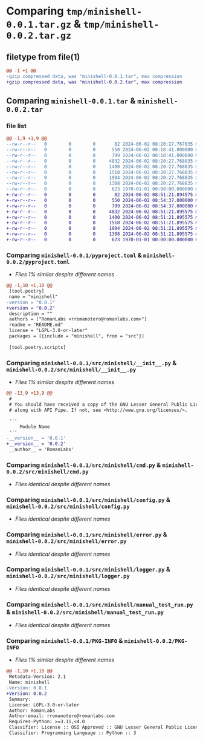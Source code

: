 # Comparing `tmp/minishell-0.0.1.tar.gz` & `tmp/minishell-0.0.2.tar.gz`

## filetype from file(1)

```diff
@@ -1 +1 @@
-gzip compressed data, was "minishell-0.0.1.tar", max compression
+gzip compressed data, was "minishell-0.0.2.tar", max compression
```

## Comparing `minishell-0.0.1.tar` & `minishell-0.0.2.tar`

### file list

```diff
@@ -1,9 +1,9 @@
--rw-r--r--   0        0        0       82 2024-06-02 08:20:27.767835 minishell-0.0.1/README.md
--rw-r--r--   0        0        0      550 2024-06-02 08:18:41.000000 minishell-0.0.1/pyproject.toml
--rw-r--r--   0        0        0      799 2024-06-02 08:18:41.000000 minishell-0.0.1/src/minishell/__init__.py
--rw-r--r--   0        0        0     4832 2024-06-02 08:20:27.768835 minishell-0.0.1/src/minishell/cmd.py
--rw-r--r--   0        0        0     1400 2024-06-02 08:20:27.768835 minishell-0.0.1/src/minishell/config.py
--rw-r--r--   0        0        0     1518 2024-06-02 08:20:27.768835 minishell-0.0.1/src/minishell/error.py
--rw-r--r--   0        0        0     1994 2024-06-02 08:20:27.768835 minishell-0.0.1/src/minishell/logger.py
--rw-r--r--   0        0        0     1308 2024-06-02 08:20:27.768835 minishell-0.0.1/src/minishell/manual_test_run.py
--rw-r--r--   0        0        0      623 1970-01-01 00:00:00.000000 minishell-0.0.1/PKG-INFO
+-rw-r--r--   0        0        0       82 2024-06-02 08:51:21.894575 minishell-0.0.2/README.md
+-rw-r--r--   0        0        0      550 2024-06-02 08:54:37.000000 minishell-0.0.2/pyproject.toml
+-rw-r--r--   0        0        0      799 2024-06-02 08:54:37.000000 minishell-0.0.2/src/minishell/__init__.py
+-rw-r--r--   0        0        0     4832 2024-06-02 08:51:21.895575 minishell-0.0.2/src/minishell/cmd.py
+-rw-r--r--   0        0        0     1400 2024-06-02 08:51:21.895575 minishell-0.0.2/src/minishell/config.py
+-rw-r--r--   0        0        0     1518 2024-06-02 08:51:21.895575 minishell-0.0.2/src/minishell/error.py
+-rw-r--r--   0        0        0     1994 2024-06-02 08:51:21.895575 minishell-0.0.2/src/minishell/logger.py
+-rw-r--r--   0        0        0     1308 2024-06-02 08:51:21.895575 minishell-0.0.2/src/minishell/manual_test_run.py
+-rw-r--r--   0        0        0      623 1970-01-01 00:00:00.000000 minishell-0.0.2/PKG-INFO
```

### Comparing `minishell-0.0.1/pyproject.toml` & `minishell-0.0.2/pyproject.toml`

 * *Files 1% similar despite different names*

```diff
@@ -1,10 +1,10 @@
 [tool.poetry]
 name = "minishell"
-version = "0.0.1"
+version = "0.0.2"
 description = ""
 authors = ["RomanLabs <rromanotero@romanlabs.com>"]
 readme = "README.md"
 license = "LGPL-3.0-or-later"
 packages = [{include = "minishell", from = "src"}]
 
 [tool.poetry.scripts]
```

### Comparing `minishell-0.0.1/src/minishell/__init__.py` & `minishell-0.0.2/src/minishell/__init__.py`

 * *Files 1% similar despite different names*

```diff
@@ -13,9 +13,9 @@
 #
 # You should have received a copy of the GNU Lesser General Public License
 # along with API Pipe. If not, see <http://www.gnu.org/licenses/>.
 
 '''
     Module Name
 '''
-__version__ = '0.0.1'
+__version__ = '0.0.2'
 __author__ = 'RomanLabs'
```

### Comparing `minishell-0.0.1/src/minishell/cmd.py` & `minishell-0.0.2/src/minishell/cmd.py`

 * *Files identical despite different names*

### Comparing `minishell-0.0.1/src/minishell/config.py` & `minishell-0.0.2/src/minishell/config.py`

 * *Files identical despite different names*

### Comparing `minishell-0.0.1/src/minishell/error.py` & `minishell-0.0.2/src/minishell/error.py`

 * *Files identical despite different names*

### Comparing `minishell-0.0.1/src/minishell/logger.py` & `minishell-0.0.2/src/minishell/logger.py`

 * *Files identical despite different names*

### Comparing `minishell-0.0.1/src/minishell/manual_test_run.py` & `minishell-0.0.2/src/minishell/manual_test_run.py`

 * *Files identical despite different names*

### Comparing `minishell-0.0.1/PKG-INFO` & `minishell-0.0.2/PKG-INFO`

 * *Files 1% similar despite different names*

```diff
@@ -1,10 +1,10 @@
 Metadata-Version: 2.1
 Name: minishell
-Version: 0.0.1
+Version: 0.0.2
 Summary: 
 License: LGPL-3.0-or-later
 Author: RomanLabs
 Author-email: rromanotero@romanlabs.com
 Requires-Python: >=3.11,<4.0
 Classifier: License :: OSI Approved :: GNU Lesser General Public License v3 or later (LGPLv3+)
 Classifier: Programming Language :: Python :: 3
```

